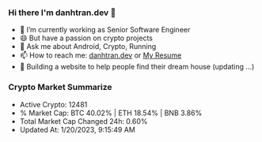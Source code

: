 ### Hi there I'm danhtran.dev 👋

- 🔭 I’m currently working as Senior Software Engineer
- 😄 But have a passion on crypto projects
- 💬 Ask me about Android, Crypto, Running 
- 📫 How to reach me: <a href="https://danhtran.dev" target="_blank">danhtran.dev</a> or <a href="Dan-Resume.pdf" target="_blank">My Resume</a>
- 🌱 Building a website to help people find their dream house (updating ...)

### Crypto Market Summarize
- Active Crypto: 12481
- % Market Cap: BTC 40.02% | ETH 18.54% | BNB 3.86%
- Total Market Cap Changed 24h: 0.60%
- Updated At: 1/20/2023, 9:15:49 AM
